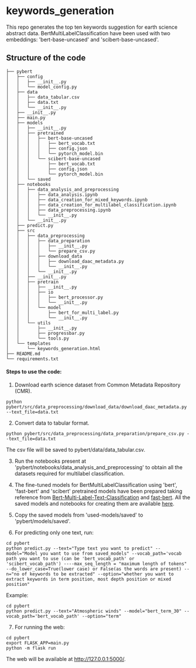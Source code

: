 # keywords_generation

This repo generates the top ten keywords suggestion for earth science abstract data. BertMultiLabelClassification have been used with two embeddings: 'bert-base-uncased' and 'scibert-base-uncased'.

## Structure of the code
```
├── pybert
│   ├── config
│   │   ├── __init__.py
│   │   └── model_config.py
│   ├── data
│   │   ├── data_tabular.csv
│   │   ├── data.txt
│   │   └── __init__.py
│   ├── __init__.py
│   ├── main.py
│   ├── models
│   │   ├── __init__.py
│   │   ├── pretrained
│   │   │   ├── bert-base-uncased
│   │   │   │   ├── bert_vocab.txt
│   │   │   │   ├── config.json
│   │   │   │   └── pytorch_model.bin
│   │   │   └── scibert-base-uncased
│   │   │       ├── bert_vocab.txt
│   │   │       ├── config.json
│   │   │       └── pytorch_model.bin
│   │   └── saved
│   ├── notebooks
│   │   ├── data_analysis_and_preprocessing
│   │   │   ├── data_analysis.ipynb
│   │   │   ├── data_creation_for_mixed_keywords.ipynb
│   │   │   ├── data_creation_for_multilabel_classification.ipynb
│   │   │   ├── data_preprocessing.ipynb
│   │   │   └── __init__.py
│   │   └── __init__.py
│   ├── predict.py
│   ├── src
│   │   ├── data_preprocessing
│   │   │   ├── data_preparation
│   │   │   │   ├── __init__.py
│   │   │   │   └── prepare_csv.py
│   │   │   ├── download_data
│   │   │   │   ├── download_daac_metadata.py
│   │   │   │   └── __init__.py
│   │   │   └── __init__.py
│   │   ├── __init__.py
│   │   ├── pretrain
│   │   │   ├── __init__.py
│   │   │   ├── io
│   │   │   │   ├── bert_processor.py
│   │   │   │   └── __init__.py
│   │   │   └── model
│   │   │       ├── bert_for_multi_label.py
│   │   │       └── __init__.py
│   │   └── utils
│   │       ├── __init__.py
│   │       ├── progressbar.py
│   │       └── tools.py
│   └── templates
│       └── keywords_generation.html
├── README.md
└── requirements.txt
```
#### Steps to use the code:
1. Download earth science dataset from Common Metadata Repository (CMR).
```
python pybert/src/data_preprocessing/download_data/download_daac_metadata.py --text_file=data.txt
```
2. Convert data to tabular format.
```
python pybert/src/data_preprocessing/data_preparation/prepare_csv.py --text_file=data.txt
```
The csv file will be saved to pybert/data/data_tabular.csv.

3. Run the notebooks present at 'pybert/notebooks/data_analysis_and_preprocessing' to obtain all the datasets required for multilabel classification.

4. The fine-tuned models for BertMultiLabelClassification using 'bert', 'fast-bert' and 'scibert' pretrained models have been prepared taking reference from [Bert-Multi-Label-Text-Classification](https://github.com/lonePatient/Bert-Multi-Label-Text-Classification) and [fast-bert](https://github.com/kaushaltrivedi/fast-bert). All the saved models and notebooks for creating them are available [here](https://drive.google.com/drive/folders/1lWEodLbNufo8u5k-DMq27ctdO0NoGFY4?usp=sharing).

5. Copy the saved models from 'used-models/saved' to 'pybert/models/saved'.

6. For predicting only one text, run:
```
cd pybert
python predict.py --text="Type text you want to predict" --model="Model you want to use from saved_models" --vocab_path='vocab path you want to use (can be 'bert_vocab_path' or 'scibert_vocab_path') ----max_seq_length = "maximum length of tokens" --do_lower_case=True(lower case) or False(as the words are present) --n="no of keywords to be extracted" --option="whether you want to extract keywords in term position, most depth position or mixed position"
```
Example:
```
cd pybert
python predict.py --text="Atmospheric winds" --model="bert_term_30" --vocab_path='bert_vocab_path' --option="term"
```

7. For running the web:
```
cd pybert
export FLASK_APP=main.py
python -m flask run
```
The web will be available at http://127.0.0.1:5000/.




